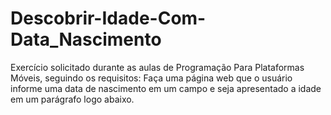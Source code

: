 # Descobrir-Idade-Com-Data_Nascimento
Exercício solicitado durante as aulas de Programação Para Plataformas Móveis, seguindo os requisitos: Faça uma página web que o usuário informe uma data de nascimento em um campo e seja apresentado a idade em um parágrafo logo abaixo.
